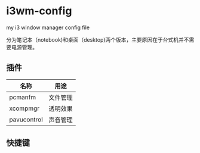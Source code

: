 # i3wm-config
my i3 window manager config file 

分为笔记本（notebook)和桌面（desktop)两个版本，主要原因在于台式机并不需要电源管理。

## 插件

| 名称        | 用途     |
|-------------|----------|
| pcmanfm     | 文件管理 |
| xcompmgr    | 透明效果 |
| pavucontrol | 声音管理 |

## 快捷键



